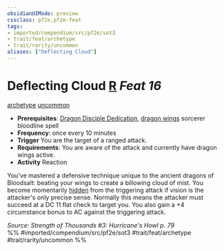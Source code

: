 ```yaml
---
obsidianUIMode: preview
cssclass: pf2e,pf2e-feat
tags:
- imported/compendium/src/pf2e/sot3
- trait/feat/archetype
- trait/rarity/uncommon
aliases: ["Deflecting Cloud"]
---
```

# Deflecting Cloud  [R](chapter-9-playing-the-game.md#Actions "Reaction") *Feat 16*  
[archetype](archetype.md)  [uncommon](uncommon.md)  

- **Prerequisites**: [Dragon Disciple Dedication](dragon-disciple-dedication-apg.md), [dragon wings](../spells/dragon-wings.md) sorcerer bloodline spell
- **Frequency**: once every 10 minutes
- **Trigger** You are the target of a ranged attack.
- **Requirements**: You are aware of the attack and currently have dragon wings active.
- **Activity** Reaction

You've mastered a defensive technique unique to the ancient dragons of Bloodsalt: beating your wings to create a billowing cloud of mist. You become momentarily [hidden](conditions.md#Hidden) from the triggering attack if vision is the attacker's only precise sense. Normally this means the attacker must succeed at a DC 11 flat check to target you. You also gain a +4 circumstance bonus to AC against the triggering attack.

*Source: Strength of Thousands #3: Hurricane's Howl p. 79*  
%% #imported/compendium/src/pf2e/sot3 #trait/feat/archetype #trait/rarity/uncommon %%
